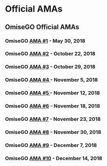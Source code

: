 # Official AMAs

## OmiseGO Official AMAs

### OmiseGO [AMA \#1](https://kb.buildomg.org/faq/official-amas-1/official-amas) - **May 30, 2018**

### OmiseGO [AMA \#2](https://kb.buildomg.org/faq/official-amas-1/omisego-ama-2) - October 22, 2018

### OmiseGO [AMA \#3](https://kb.buildomg.org/faq/official-amas-1/omisego-ama-3) - October 29, 2018

### OmiseGO [AMA \#4 ](https://kb.buildomg.org/faq/amas/omisego-ama-4)- November 5, 2018

### OmiseGO [AMA \#5 ](https://kb.buildomg.org/faq/amas/omisego-ama-5)- November 12, 2018

### OmiseGO [AMA \#6](https://kb.buildomg.org/faq/amas/omisego-ama-6) - November 18, 2018

### OmiseGO [AMA \#7](https://kb.buildomg.org/faq/amas/omisego-ama-7) - November 23, 2018

### OmiseGO [AMA \#8](https://kb.buildomg.org/faq/amas/omisego-ama-8) - November 30, 2018

### OmiseGO [AMA \#9](https://kb.buildomg.org/faq/amas/omisego-ama-9) - December 7, 2018

### OmiseGO [AMA \#10](https://kb.buildomg.org/faq/amas/omisego-ama-10) - December 14, 2018







